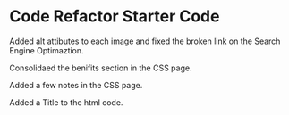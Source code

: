# Code Refactor Starter Code
Added alt attibutes to each image and fixed the broken link on the Search Engine Optimaztion.

Consolidaed the benifits section in the CSS page.

Added a few notes in the CSS page.

Added a Title to the html code.

